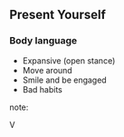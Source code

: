 ## Present Yourself

### Body language

* Expansive (open stance)
* Move around
* Smile and be engaged
* Bad habits

note:

V

